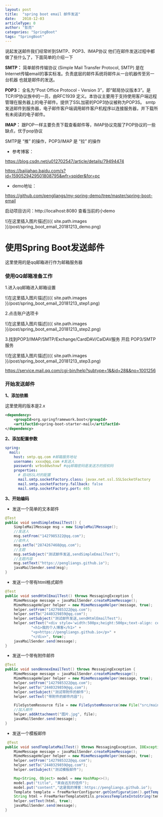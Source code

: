 ```yaml
---
layout: post
title:  "spring boot email 邮件发送"
date:   2018-12-03
articleType: 0
author: "彭亮"
categories: "SpringBoot"
tags: "SpringBoot"
---
```


说起发送邮件我们经常听到SMTP、POP3、IMAP协议 他们在邮件发送过程中都做了些什么了，下面简单的介绍一下

**SMTP：** 简单邮件传输协议 (Simple Mail Transfer Protocol, SMTP) 是在Internet传输email的事实标准。负责底层的邮件系统将邮件从一台机器传至另一台机器 也就是邮件的发送。

**POP3：** 全名为“Post Office Protocol - Version 3”，即“邮局协议版本3”。是TCP/IP协议族中的一员，由RFC1939 定义。本协议主要用于支持使用客户端远程管理在服务器上的电子邮件。提供了SSL加密的POP3协议被称为POP3S。
smtp发送邮件到服务器，电子邮件客户端调用邮件客户机程序以连接服务器，并下载所有未阅读的电子邮件。

**IMAP：** 跟POP一样主要负责下载查看邮件等，IMAP协议克服了POP协议的一些缺点，优于pop协议

SMTP是 “推” 的操作，POP3/IMAP 是 “拉” 的操作
<!--more-->

* 参考博客：

https://blog.csdn.net/u012702547/article/details/79494474 

https://baijiahao.baidu.com/s?id=1590529429501808795&wfr=spider&for=pc

* demo地址：

https://github.com/pengliangs/my-spring-demo/tree/master/spring-boot-email

启动项目访问：http://localhost:8080 查看当前的小demo

![在这里插入图片描述]({{ site.path.images }}/post/spring_boot_email_20181213_demo.png)

# 使用Spring Boot发送邮件

这里使用的是qq邮箱进行作为邮箱服务器

### 使用QQ邮箱准备工作

1.进入qq邮箱进入邮箱设置

![在这里插入图片描述]({{ site.path.images }}/post/spring_boot_email_20181213_step1.png)

2.点击账户选项卡

![在这里插入图片描述]({{ site.path.images }}/post/spring_boot_email_20181213_step2.png)

3.找到POP3/IMAP/SMTP/Exchange/CardDAV/CalDAV服务 开启 POP3/SMTP服务

![在这里插入图片描述]({{ site.path.images }}/post/spring_boot_email_20181213_step3.png)


https://service.mail.qq.com/cgi-bin/help?subtype=1&&id=28&&no=1001256

### 开始发送邮件

**1、添加依赖**

这里使用的版本是2.x

```xml
<dependency>
    <groupId>org.springframework.boot</groupId>
    <artifactId>spring-boot-starter-mail</artifactId>
</dependency>
```

**2、添加配置参数**
```yaml
spring:
  mail:
    host: smtp.qq.com #邮箱服务地址
    username: xxxx@qq.com #发送人
    password: wrbsddwshxwf #qq邮箱密码是发送方的授权码
    properties:
      # 启动SSL时的配置
      mail.smtp.socketFactory.class: javax.net.ssl.SSLSocketFactory
      mail.smtp.socketFactory.fallback: false
      mail.smtp.socketFactory.port: 465
```
**3、开始编码**

* 发送一个简单的文本邮件

```java
@Test
public void sendSimpleEmailTest() {
    SimpleMailMessage msg = new SimpleMailMessage();
    //发送人
    msg.setFrom("1427985322@qq.com");
    //收件人
    msg.setTo("2874267468@qq.com");
    //主题
    msg.setSubject("测试邮件发送,sendSimpleEmailTest");
    //主题内容
    msg.setText("https://pengliangs.github.io");
    javaMailSender.send(msg);
}
```
* 发送一个带有html格式邮件

```java
@Test
public void sendHtmlEmailTest() throws MessagingException {
    MimeMessage message = javaMailSender.createMimeMessage();
    MimeMessageHelper helper = new MimeMessageHelper(message, true);
    helper.setFrom("1427985322@qq.com");
    helper.setTo("2440329859@qq.com");
    helper.setSubject("测试邮件发送,sendHtmlEmailTest");
    helper.setText("<div style='width:500px;height:500px;text-align: center;'>" +
            "<h1>我的个人博客</h1>" +
            "<p>https://pengliangs.github.io</p>" +
            "</div>", true);
    javaMailSender.send(message);
}
```

* 发送一个带有附件邮件

```java
@Test
public void sendAnnexEmailTest() throws MessagingException {
    MimeMessage message = javaMailSender.createMimeMessage();
    MimeMessageHelper helper = new MimeMessageHelper(message, true);
    helper.setFrom("1427985322@qq.com");
    helper.setTo("2440329859@qq.com");
    helper.setSubject("测试带附件的邮件");
    helper.setText("带附件的邮件内容");

    FileSystemResource file = new FileSystemResource(new File("src/main/resources/static/img/gg.jpg"));
    //加入邮件
    helper.addAttachment("图片.jpg", file);
    javaMailSender.send(message);
}
```

* 发送一个模板邮件

```java
 @Test
public void sendTemplateMailTest() throws MessagingException, IOException, TemplateException {
    MimeMessage message = javaMailSender.createMimeMessage();
    MimeMessageHelper helper = new MimeMessageHelper(message, true);
    helper.setFrom("1427985322@qq.com");
    helper.setTo("2440329859@qq.com");
    helper.setSubject("测试模板邮件");

    Map<String, Object> model = new HashMap<>();
    model.put("title", "来自远方的信件");
    model.put("content","这是我的博客：https://pengliangs.github.io");
    Template template = freeMarkerConfigurer.getConfiguration().getTemplate("email-template.html");
    String html = FreeMarkerTemplateUtils.processTemplateIntoString(template, model);
    helper.setText(html, true);
    javaMailSender.send(message);
}
```
